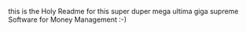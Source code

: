 this is the Holy Readme for this super duper mega ultima giga supreme Software for Money Management :-)
